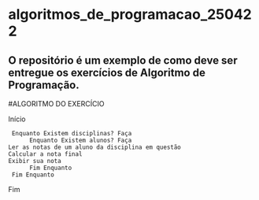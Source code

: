 # algoritmos_de_programacao_250422
O repositório é um exemplo de como deve ser entregue os exercícios de Algoritmo de Programação.
------------------------------------------------------
#ALGORITMO DO EXERCÍCIO

Início

     Enquanto Existem disciplinas? Faça
          Enquanto Existem alunos? Faça
	Ler as notas de um aluno da disciplina em questão
	Calcular a nota final
	Exibir sua nota
          Fim Enquanto
     Fim Enquanto    

Fim 



